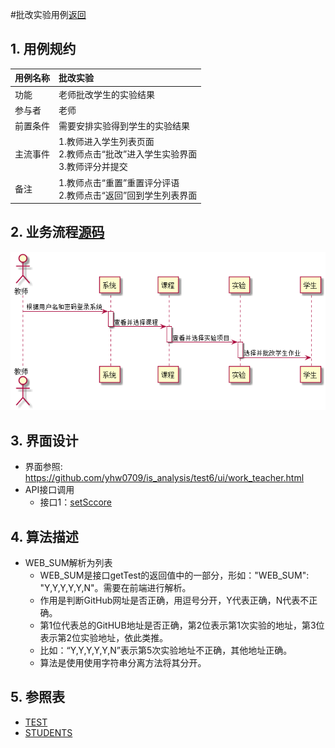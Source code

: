 #批改实验用例[返回](../README.md)
## 1. 用例规约

|用例名称|批改实验|
|-------|:-------------|
|功能|老师批改学生的实验结果|
|参与者|老师|
|前置条件| 需要安排实验得到学生的实验结果|
|主流事件| 1.教师进入学生列表页面<br/>2.教师点击“批改”进入学生实验界面<br/>3.教师评分并提交|
|备注| 1.教师点击“重置”重置评分评语<br/>2.教师点击“返回”回到学生列表界面|

## 2. 业务流程[源码](../sequence_diagram/correct_work.puml)
![sequence1](../sequence_diagram/correct_work.png) 


## 3. 界面设计
- 界面参照: https://github.com/yhw0709/is_analysis/test6/ui/work_teacher.html
- API接口调用
    - 接口1：[setSccore](../interface/setScore.md)

## 4. 算法描述
- WEB_SUM解析为列表  
  - WEB_SUM是接口getTest的返回值中的一部分，形如："WEB_SUM": "Y,Y,Y,Y,Y,N"。需要在前端进行解析。  
  - 作用是判断GitHub网址是否正确，用逗号分开，Y代表正确，N代表不正确。  
  - 第1位代表总的GitHUB地址是否正确，第2位表示第1次实验的地址，第3位表示第2位实验地址，依此类推。
  - 比如：“Y,Y,Y,Y,Y,N”表示第5次实验地址不正确，其他地址正确。  
  - 算法是使用使用字符串分离方法将其分开。

    
## 5. 参照表

- [TEST](../database.md/#TEST)
- [STUDENTS](../database.md/#STUDENTS)